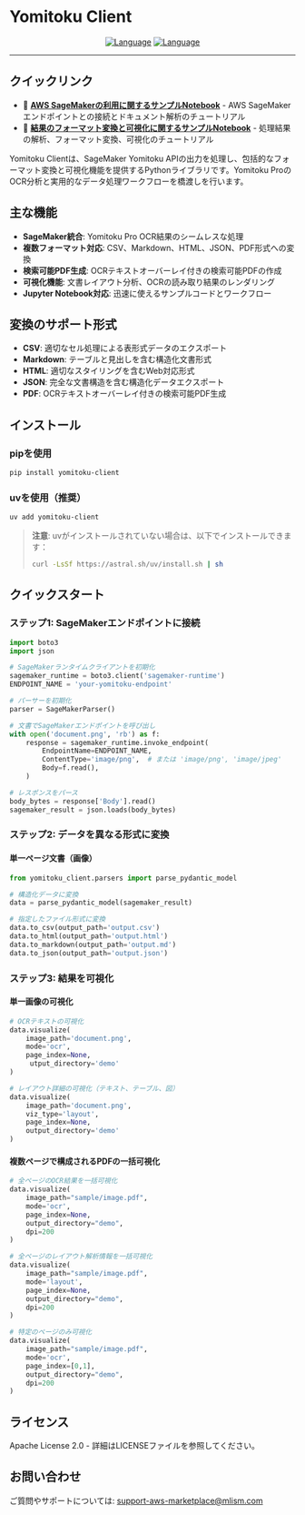 # Yomitoku Client

<div align="center">

[![Language](https://img.shields.io/badge/🌐_English-blue?style=for-the-badge&logo=github)](README.en.md) [![Language](https://img.shields.io/badge/🌐_日本語-red?style=for-the-badge&logo=github)](README.md)

</div>

---

## クイックリンク
- 📓 **[AWS SageMakerの利用に関するサンプルNotebook](notebooks/yomitoku-pro-document-analyzer.ipynb)** - AWS SageMakerエンドポイントとの接続とドキュメント解析のチュートリアル
- 📓 **[結果のフォーマット変換と可視化に関するサンプルNotebook](notebooks/yomitoku-client-parser.ipynb)** - 処理結果の解析、フォーマット変換、可視化のチュートリアル

Yomitoku Clientは、SageMaker Yomitoku APIの出力を処理し、包括的なフォーマット変換と可視化機能を提供するPythonライブラリです。Yomitoku ProのOCR分析と実用的なデータ処理ワークフローを橋渡しを行います。

## 主な機能

- **SageMaker統合**: Yomitoku Pro OCR結果のシームレスな処理
- **複数フォーマット対応**: CSV、Markdown、HTML、JSON、PDF形式への変換
- **検索可能PDF生成**: OCRテキストオーバーレイ付きの検索可能PDFの作成
- **可視化機能**: 文書レイアウト分析、OCRの読み取り結果のレンダリング
- **Jupyter Notebook対応**: 迅速に使えるサンプルコードとワークフロー

## 変換のサポート形式

- **CSV**: 適切なセル処理による表形式データのエクスポート
- **Markdown**: テーブルと見出しを含む構造化文書形式
- **HTML**: 適切なスタイリングを含むWeb対応形式
- **JSON**: 完全な文書構造を含む構造化データエクスポート
- **PDF**: OCRテキストオーバーレイ付きの検索可能PDF生成

## インストール

### pipを使用
```bash
pip install yomitoku-client
```

### uvを使用（推奨）
```bash
uv add yomitoku-client
```

> **注意**: uvがインストールされていない場合は、以下でインストールできます：
> ```bash
> curl -LsSf https://astral.sh/uv/install.sh | sh
> ```

## クイックスタート

### ステップ1: SageMakerエンドポイントに接続

```python
import boto3
import json

# SageMakerランタイムクライアントを初期化
sagemaker_runtime = boto3.client('sagemaker-runtime')
ENDPOINT_NAME = 'your-yomitoku-endpoint'

# パーサーを初期化
parser = SageMakerParser()

# 文書でSageMakerエンドポイントを呼び出し
with open('document.png', 'rb') as f:
    response = sagemaker_runtime.invoke_endpoint(
        EndpointName=ENDPOINT_NAME,
        ContentType='image/png',  # または 'image/png', 'image/jpeg'
        Body=f.read(),
    )

# レスポンスをパース
body_bytes = response['Body'].read()
sagemaker_result = json.loads(body_bytes)
```

### ステップ2: データを異なる形式に変換

#### 単一ページ文書（画像）

```python
from yomitoku_client.parsers import parse_pydantic_model

# 構造化データに変換
data = parse_pydantic_model(sagemaker_result)

# 指定したファイル形式に変換
data.to_csv(output_path='output.csv')
data.to_html(output_path='output.html')
data.to_markdown(output_path='output.md')
data.to_json(output_path='output.json')
```

### ステップ3: 結果を可視化

#### 単一画像の可視化

```python
# OCRテキストの可視化
data.visualize(
    image_path='document.png',
    mode='ocr',
    page_index=None,
     utput_directory='demo'
)

# レイアウト詳細の可視化（テキスト、テーブル、図）
data.visualize(
    image_path='document.png',
    viz_type='layout',
    page_index=None,
    output_directory='demo'
)
```

#### 複数ページで構成されるPDFの一括可視化

```python
# 全ページのOCR結果を一括可視化
data.visualize(
    image_path="sample/image.pdf",
    mode='ocr',
    page_index=None,
    output_directory="demo",
    dpi=200
)

# 全ページのレイアウト解析情報を一括可視化
data.visualize(
    image_path="sample/image.pdf",
    mode='layout',
    page_index=None,
    output_directory="demo",
    dpi=200
)

# 特定のページのみ可視化
data.visualize(
    image_path="sample/image.pdf",
    mode='ocr',
    page_index=[0,1],
    output_directory="demo",
    dpi=200
)
```

## ライセンス

Apache License 2.0 - 詳細はLICENSEファイルを参照してください。

## お問い合わせ

ご質問やサポートについては: support-aws-marketplace@mlism.com